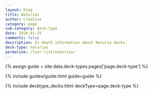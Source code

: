 ```yaml
---
layout: blog
title: Naturias
author: Creative
category: page
sub-category: deck-type
date: 2018-01-25
comments: false
description: In depth information about Naturia decks.
deck-type: naturias
permalink: /tier-list/naturias/
---
```


{% assign guide = site.data.deck-types.pages['page.deck-type'] %}

{% include guides/guide.html guide=guide %}

{% include decktype_decks.html deckType=page.deck-type %}

